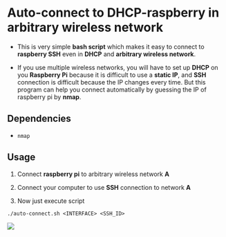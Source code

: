 # Auto-connect to DHCP-raspberry in arbitrary wireless network

- This is very simple **bash script** which makes it easy to connect to **raspberry SSH** even in **DHCP** and **arbitrary wireless network**.

- If you use multiple wireless networks, you will have to set up **DHCP** on you **Raspberry Pi** because it is difficult to use a **static IP**, and **SSH** connection is difficult because the IP changes every time. But this program can help you connect automatically by guessing the IP of raspberry pi by **nmap**.

## Dependencies

- `nmap`

## Usage

1. Connect **raspberry pi** to arbitrary wireless network **A** 

2. Connect your computer to use **SSH** connection to network **A** 

3. Now just execute script

`./auto-connect.sh <INTERFACE> <SSH_ID>`

![](https://user-images.githubusercontent.com/16812446/71444997-e8ae0c00-270d-11ea-8f40-c6c7a6961a43.png)
